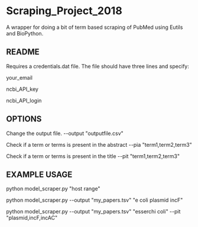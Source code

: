 # Scraping_Project_2018
A wrapper for doing a bit of term based scraping of PubMed using Eutils and BioPython.

README
-------
Requires a credentials.dat file.  The file should have three lines and specify:

your_email

ncbi_API_key

ncbi_API_login


OPTIONS
---------
Change the output file.
--output "outputfile.csv"

Check if a term or terms is present in the abstract
--pia "term1,term2,term3"

Check if a term or terms is present in the title
--pit "term1,term2,term3"

EXAMPLE USAGE
----------------

python model_scraper.py "host range"

python model_scraper.py --output "my_papers.tsv" "e coli plasmid incF"

python model_scraper.py --output "my_papers.tsv" "esserchi coli" --pit "plasmid,incF,incAC"
